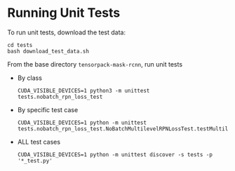 # Running Unit Tests

To run unit tests, download the test data:

```
cd tests
bash download_test_data.sh
```

From the base directory `tensorpack-mask-rcnn`, run unit tests


* By class
  ```
  CUDA_VISIBLE_DEVICES=1 python3 -m unittest tests.nobatch_rpn_loss_test
  ```

* By specific test case
  ```
  CUDA_VISIBLE_DEVICES=1 python -m unittest tests.nobatch_rpn_loss_test.NoBatchMultilevelRPNLossTest.testMultilevelRpnLoss2
  ```

* ALL test cases
  ```
  CUDA_VISIBLE_DEVICES=1 python -m unittest discover -s tests -p '*_test.py'
  ```
  
